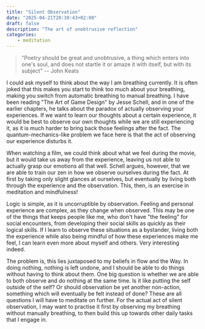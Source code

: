 ```yaml
---
title: "Silent Observation"
date: "2025-04-21T20:30:43+02:00"
draft: false
description: "The art of unobtrusive reflection"
categories: 
    - meditation
---
```


> "Poetry should be great and unobtrusive, a thing which enters into one's soul, and does not startle it or amaze it with itself, but with its
subject" -- John Keats

I could ask myself to think about the way I am breathing currently. It is often joked that this makes you start to think too much about your breathing, making you switch from automatic breathing to manual breathing. I have been reading "The Art of Game Design" by Jesse Schell, and in one of the earlier chapters, he talks about the paradox of actually observing your experiences. If we want to learn our thoughts about a certain experience, it would be best to observe our own thoughts while we are still experiencing it, as it is much harder to bring back those feelings after the fact. The quantum-mechanics-like problem we face here is that the act of observing our experience disturbs it. 

When watching a film, we could think about what we feel during the movie, but it would take us away from the experience, leaving us not able to actually grasp our emotions all that well. Schell argues, however, that we are able to train our zen in how we observe ourselves during the fact. At first by taking only slight glances at ourselves, but eventually by living both through the experience and the observation. This, then, is an exercise in meditation and mindfulness! 

Logic is simple, as it is uncorruptible by observation. Feeling and personal experience are complex, as they change when observed. This may be one of the things that keeps people like me, who don't have "the feeling" for social encounters, from developing their social skills as quickly as their logical skills. If I learn to observe these situations as a bystander, living both the experience while also being mindful of how these experiences make me feel, I can learn even more about myself and others. Very interesting indeed. 

The problem is, this lies juxtaposed to my beliefs in flow and the Way. In doing nothing, nothing is left undone, and I should be able to do things without having to think about them. One big question is whether we are able to both observe and do nothing at the same time. Is it like putting the self outside of the self? Or should observation be yet another non-action, something which will eventually be felt instead of done? These are all questions I will have to meditate on further. For the actual act of silent observation, I may want to practise it first by observing my breathing without manually breathing, to then build this up towards other daily tasks that I engage in. 